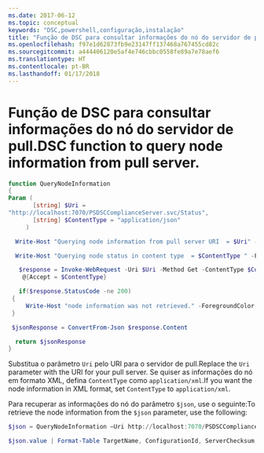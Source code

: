 ```yaml
---
ms.date: 2017-06-12
ms.topic: conceptual
keywords: "DSC,powershell,configuração,instalação"
title: "Função de DSC para consultar informações do nó do servidor de pull."
ms.openlocfilehash: f97e1d62873fb9e23147ff137468a767455cd82c
ms.sourcegitcommit: a444406120e5af4e746cbbc0558fe89a7e78aef6
ms.translationtype: HT
ms.contentlocale: pt-BR
ms.lasthandoff: 01/17/2018
---
```

# <a name="dsc-function-to-query-node-information-from-pull-server"></a><span data-ttu-id="2ff14-103">Função de DSC para consultar informações do nó do servidor de pull.</span><span class="sxs-lookup"><span data-stu-id="2ff14-103">DSC function to query node information from pull server.</span></span>

```powershell
function QueryNodeInformation
{
Param (      
       [string] $Uri =
"http://localhost:7070/PSDSCComplianceServer.svc/Status",                         
       [string] $ContentType = "application/json"           
     )

  Write-Host "Querying node information from pull server URI  = $Uri" -ForegroundColor Green

  Write-Host "Querying node status in content type  = $ContentType " -ForegroundColor Green

   $response = Invoke-WebRequest -Uri $Uri -Method Get -ContentType $ContentType -UseDefaultCredentials -Headers 
    @{Accept = $ContentType}

   if($response.StatusCode -ne 200)
 {
     Write-Host "node information was not retrieved." -ForegroundColor Red
 }

 $jsonResponse = ConvertFrom-Json $response.Content

  return $jsonResponse
}
```

<span data-ttu-id="2ff14-104">Substitua o parâmetro `Uri` pelo URI para o servidor de pull.</span><span class="sxs-lookup"><span data-stu-id="2ff14-104">Replace the `Uri` parameter with the URI for your pull server.</span></span> <span data-ttu-id="2ff14-105">Se quiser as informações do nó em formato XML, defina `ContentType` como `application/xml`.</span><span class="sxs-lookup"><span data-stu-id="2ff14-105">If you want the node information in XML format, set `ContentType` to `application/xml`.</span></span>

<span data-ttu-id="2ff14-106">Para recuperar as informações do nó do parâmetro `$json`, use o seguinte:</span><span class="sxs-lookup"><span data-stu-id="2ff14-106">To retrieve the node information from the `$json` parameter, use the following:</span></span>

```powershell
$json = QueryNodeInformation –Uri http://localhost:7070/PSDSCComplianceServer.svc/Status 

$json.value | Format-Table TargetName, ConfigurationId, ServerChecksum, NodeCompliant, LastComplianceTime, StatusCode
```

